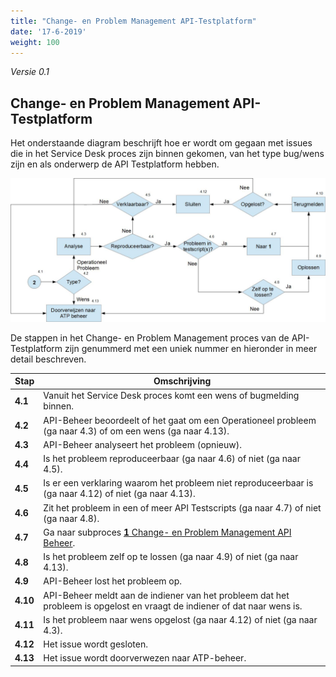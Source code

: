 ```yaml
---
title: "Change- en Problem Management API-Testplatform"
date: '17-6-2019'
weight: 100
---
```


*Versie 0.1*

## Change- en Problem Management API-Testplatform

Het onderstaande diagram beschrijft hoe er wordt om gegaan met issues die in het Service Desk proces zijn binnen gekomen, van het type bug/wens zijn en als onderwerp de API Testplatform hebben.

![Change- en Problem Management API-Testplatform](https://github.com/VNG-Realisatie/api-beheer/blob/master/Processen/CM-PM-ATP.jpg)

De stappen in het Change- en Problem Management proces van de API-Testplatform zijn genummerd met een uniek nummer en hieronder in meer detail beschreven.

| **Stap** | **Omschrijving** |
| -------- | ---------------- |
| **4.1** | Vanuit het Service Desk proces komt een wens of bugmelding binnen. |
| **4.2** | API-Beheer beoordeelt of het gaat om een Operationeel probleem (ga naar 4.3) of om een wens (ga naar 4.13). |
| **4.3** | API-Beheer analyseert het probleem (opnieuw). |
| **4.4** | Is het probleem reproduceerbaar (ga naar 4.6) of niet (ga naar 4.5). |
| **4.5** | Is er een verklaring waarom het probleem niet reproduceerbaar is (ga naar 4.12) of niet (ga naar 4.13). |
| **4.6** | Zit het probleem in een of meer API Testscripts (ga naar 4.7) of niet (ga naar 4.8). |
| **4.7** | Ga naar subproces [**1** Change- en Problem Management API Beheer](CR-PR-API-Beheer.md). |
| **4.8** | Is het probleem zelf op te lossen (ga naar 4.9) of niet (ga naar 4.13). |
| **4.9** | API-Beheer lost het probleem op. |
| **4.10** | API-Beheer meldt aan de indiener van het probleem dat het probleem is opgelost en vraagt de indiener of dat naar wens is. |
| **4.11** | Is het probleem naar wens opgelost (ga naar 4.12) of niet (ga naar 4.3). |
| **4.12** | Het issue wordt gesloten. |
| **4.13** | Het issue wordt doorverwezen naar ATP-beheer. |
